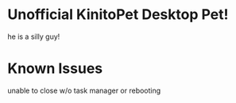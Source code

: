 # Unofficial KinitoPet Desktop Pet!
he is a silly guy!

# Known Issues
unable to close w/o task manager or rebooting
